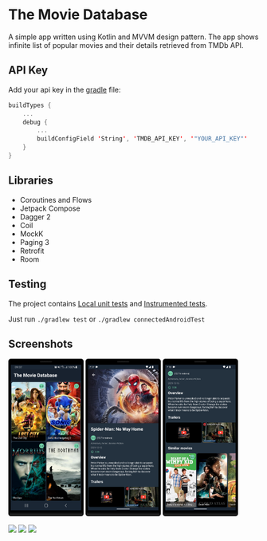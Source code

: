 # The Movie Database

A simple app written using Kotlin and MVVM design pattern. The app shows infinite list of popular movies and their details retrieved from TMDb API.

## API Key
Add your api key in the [gradle][1] file:
```kotlin
buildTypes {
    ...
    debug {
        ...
        buildConfigField 'String', 'TMDB_API_KEY', '"YOUR_API_KEY"'
    }
}
```

## Libraries

- Coroutines and Flows
- Jetpack Compose
- Dagger 2
- Coil
- MockK
- Paging 3
- Retrofit
- Room


## Testing

The project contains  [Local unit tests][2] and [Instrumented tests][3].

Just run `./gradlew test` or `./gradlew connectedAndroidTest`

## Screenshots

<img width="30%" src="screenshots/phone_portrait_movies.png" /> <img width="30%" src="screenshots/phone_portrait_movie_details_1.png" /> <img width="30%" src="screenshots/phone_portrait_movie_details_2.png" />


<img width="60%" src="screenshots/phone_landscape_movies.png" />

<img width="60%" src="screenshots/tablet_portrait.png" />

<img width="90%" src="screenshots/tablet_landscape.png" />

[1]: app/build.gradle
[2]: app/src/test/java/com/example/themoviedatabase/
[3]: app/src/androidTest/java/com/example/themoviedatabase/
